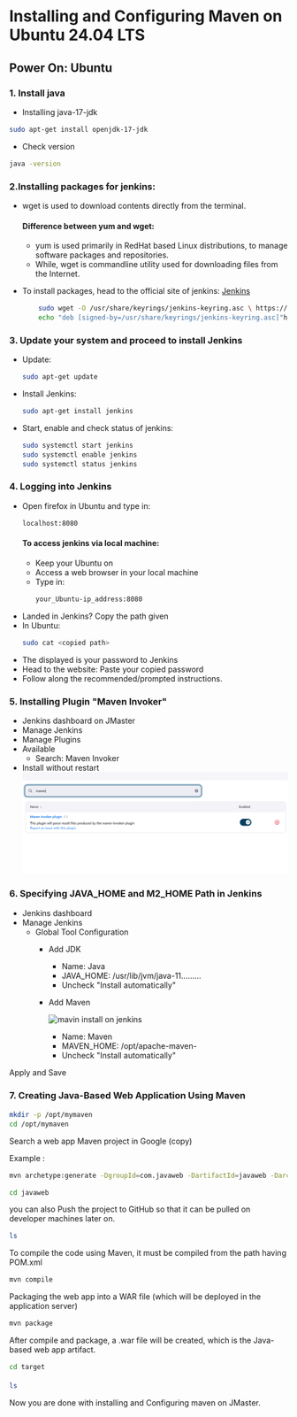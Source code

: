 # Installing and Configuring Maven on Ubuntu 24.04 LTS

## Power On: Ubuntu

### 1. Install java

- Installing java-17-jdk
```bash
sudo apt-get install openjdk-17-jdk
```
- Check version
```bash
java -version
```

### 2.Installing packages for jenkins:

- wget is used to download contents directly from the terminal.
  #### Difference between yum and wget:
  - yum is used primarily in RedHat based Linux distributions, to manage software packages and     repositories.
  - While, wget is commandline utility used for downloading files from the Internet.

- To install packages, head to the official site of jenkins: [Jenkins](https://www.jenkins.io/doc/book/installing/linux/)
  ```bash
      sudo wget -O /usr/share/keyrings/jenkins-keyring.asc \ https://pkg.jenkins.io/debian-stable/jenkins.io-2023.key
      echo "deb [signed-by=/usr/share/keyrings/jenkins-keyring.asc]"https://pkg.jenkins.io/debian-stable binary/ | sudo tee \ /etc/apt/sources.list.d/jenkins.list > /dev/null
  ```
  
### 3. Update your system and proceed to install Jenkins
- Update:
  ```bash
  sudo apt-get update
  ```
- Install Jenkins:
  ```bash
  sudo apt-get install jenkins
  ```
- Start, enable and check status of jenkins:
  ```bash
  sudo systemctl start jenkins
  sudo systemctl enable jenkins
  sudo systemctl status jenkins
  ```

### 4. Logging into Jenkins
- Open firefox in Ubuntu and type in:
  ```bash
  localhost:8080
  ```
  #### To access jenkins via local machine:
  - Keep your Ubuntu on
  - Access a web browser in your local machine
  - Type in:
    ```bash
    your_Ubuntu-ip_address:8080
    ```
- Landed in Jenkins?
  Copy the path given
- In Ubuntu:
  ```bash
  sudo cat <copied path>
  ```
- The displayed is your password to Jenkins
- Head to the website:
  Paste your copied password
- Follow along the recommended/prompted instructions.



   











  
### 5. Installing Plugin "Maven Invoker"
- Jenkins dashboard on JMaster
- Manage Jenkins
- Manage Plugins
- Available
    - Search: Maven Invoker
- Install without restart
  ![mavin-invoker plugin](https://github.com/SirJosh-i/Basic-Devops---CI-CD/blob/master/Maven-screenshot/maven%20invoker.png)

### 6. Specifying JAVA_HOME and M2_HOME Path in Jenkins
- Jenkins dashboard
- Manage Jenkins
    - Global Tool Configuration
        - Add JDK
            - Name: Java
            - JAVA_HOME: /usr/lib/jvm/java-11.........
            - Uncheck "Install automatically"

        - Add Maven
          
          ![mavin install on jenkins](https://github.com/SirJosh-i/Maven-Config/assets/69949528/d8e892d4-6c7e-4bc9-adc9-c1700be7810e)

          
            - Name: Maven
            - MAVEN_HOME: /opt/apache-maven-<version>
            - Uncheck "Install automatically"

Apply and Save

### 7. Creating Java-Based Web Application Using Maven
```bash
mkdir -p /opt/mymaven
cd /opt/mymaven
```
Search a web app Maven project in Google (copy)

Example : 

```bash
mvn archetype:generate -DgroupId=com.javaweb -DartifactId=javaweb -DarchetypeArtifactId=maven-archetype-webapp -DinteractiveMode=false
```

```bash
cd javaweb
```
you can also Push the project to GitHub so that it can be pulled on developer machines later on.

```bash
ls
```
To compile the code using Maven, it must be compiled from the path having POM.xml
```bash
mvn compile
```
Packaging the web app into a WAR file (which will be deployed in the application server)
```bash
mvn package
```
After compile and package, a .war file will be created, which is the Java-based web app artifact.
```bash
cd target

ls
```
Now you are done with installing and Configuring maven on JMaster.

